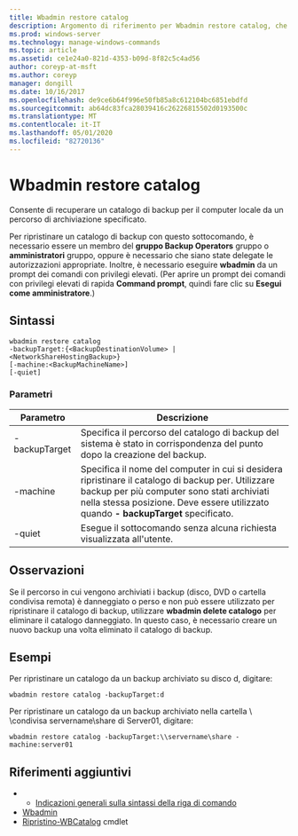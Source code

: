 ```yaml
---
title: Wbadmin restore catalog
description: Argomento di riferimento per Wbadmin restore catalog, che consente di recuperare un catalogo di backup per il computer locale da un percorso di archiviazione specificato.
ms.prod: windows-server
ms.technology: manage-windows-commands
ms.topic: article
ms.assetid: ce1e24a0-821d-4353-b09d-8f82c5c4ad56
author: coreyp-at-msft
ms.author: coreyp
manager: dongill
ms.date: 10/16/2017
ms.openlocfilehash: de9ce6b64f996e50fb85a8c612104bc6851ebdfd
ms.sourcegitcommit: ab64dc83fca28039416c26226815502d0193500c
ms.translationtype: MT
ms.contentlocale: it-IT
ms.lasthandoff: 05/01/2020
ms.locfileid: "82720136"
---
```

# <a name="wbadmin-restore-catalog"></a>Wbadmin restore catalog

Consente di recuperare un catalogo di backup per il computer locale da un percorso di archiviazione specificato.

Per ripristinare un catalogo di backup con questo sottocomando, è necessario essere un membro del **gruppo Backup Operators** gruppo o **amministratori** gruppo, oppure è necessario che siano state delegate le autorizzazioni appropriate. Inoltre, è necessario eseguire **wbadmin** da un prompt dei comandi con privilegi elevati. (Per aprire un prompt dei comandi con privilegi elevati di rapida **Command prompt**, quindi fare clic su **Esegui come amministratore**.)

## <a name="syntax"></a>Sintassi

```
wbadmin restore catalog
-backupTarget:{<BackupDestinationVolume> | <NetworkShareHostingBackup>}
[-machine:<BackupMachineName>]
[-quiet]
```

### <a name="parameters"></a>Parametri

|Parametro|Descrizione|
|---------|-----------|
|-backupTarget|Specifica il percorso del catalogo di backup del sistema è stato in corrispondenza del punto dopo la creazione del backup.|
|-machine|Specifica il nome del computer in cui si desidera ripristinare il catalogo di backup per. Utilizzare backup per più computer sono stati archiviati nella stessa posizione. Deve essere utilizzato quando **- backupTarget** specificato.|
|-quiet|Esegue il sottocomando senza alcuna richiesta visualizzata all'utente.|

## <a name="remarks"></a>Osservazioni

Se il percorso in cui vengono archiviati i backup (disco, DVD o cartella condivisa remota) è danneggiato o perso e non può essere utilizzato per ripristinare il catalogo di backup, utilizzare **wbadmin delete catalogo** per eliminare il catalogo danneggiato. In questo caso, è necessario creare un nuovo backup una volta eliminato il catalogo di backup.

## <a name="examples"></a>Esempi

Per ripristinare un catalogo da un backup archiviato su disco d, digitare:
```
wbadmin restore catalog -backupTarget:d
```
Per ripristinare un catalogo da un backup archiviato nella cartella \\ \\condivisa servername\share di Server01, digitare:
```
wbadmin restore catalog -backupTarget:\\servername\share -machine:server01
```

## <a name="additional-references"></a>Riferimenti aggiuntivi

-   - [Indicazioni generali sulla sintassi della riga di comando](command-line-syntax-key.md)
-   [Wbadmin](wbadmin.md)
-   [Ripristino-WBCatalog](https://technet.microsoft.com/library/jj902437.aspx) cmdlet
